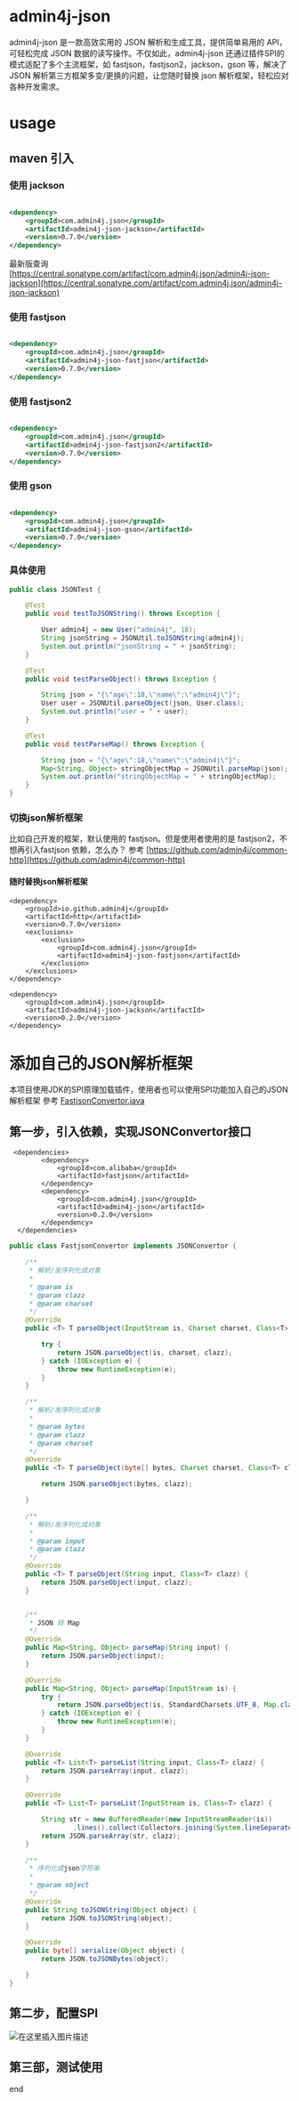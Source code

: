 # admin4j-json

admin4j-json 是一款高效实用的 JSON 解析和生成工具，提供简单易用的 API，可轻松完成 JSON 数据的读写操作。不仅如此，admin4j-json
还通过插件SPI的模式适配了多个主流框架，如 fastjson，fastjson2，jackson，gson 等，解决了 JSON 解析第三方框架多变/更换的问题，让您随时替换
json 解析框架，轻松应对各种开发需求。

# usage

## maven 引入

### 使用 jackson

```xml

<dependency>
    <groupId>com.admin4j.json</groupId>
    <artifactId>admin4j-json-jackson</artifactId>
    <version>0.7.0</version>
</dependency>
```

最新版查询 [https://central.sonatype.com/artifact/com.admin4j.json/admin4j-json-jackson](https://central.sonatype.com/artifact/com.admin4j.json/admin4j-json-jackson)

### 使用 fastjson

```xml

<dependency>
    <groupId>com.admin4j.json</groupId>
    <artifactId>admin4j-json-fastjson</artifactId>
    <version>0.7.0</version>
</dependency>
```

### 使用 fastjson2

```xml

<dependency>
    <groupId>com.admin4j.json</groupId>
    <artifactId>admin4j-json-fastjson2</artifactId>
    <version>0.7.0</version>
</dependency>
```

### 使用 gson

```xml

<dependency>
    <groupId>com.admin4j.json</groupId>
    <artifactId>admin4j-json-gson</artifactId>
    <version>0.7.0</version>
</dependency>
```

### 具体使用

```java
public class JSONTest {

    @Test
    public void testToJSONString() throws Exception {

        User admin4j = new User("admin4j", 18);
        String jsonString = JSONUtil.toJSONString(admin4j);
        System.out.println("jsonString = " + jsonString);
    }

    @Test
    public void testParseObject() throws Exception {

        String json = "{\"age\":18,\"name\":\"admin4j\"}";
        User user = JSONUtil.parseObject(json, User.class);
        System.out.println("user = " + user);
    }

    @Test
    public void testParseMap() throws Exception {

        String json = "{\"age\":18,\"name\":\"admin4j\"}";
        Map<String, Object> stringObjectMap = JSONUtil.parseMap(json);
        System.out.println("stringObjectMap = " + stringObjectMap);
    }
}
```

### 切换json解析框架

比如自己开发的框架，默认使用的 fastjson。但是使用者使用的是 fastjson2，不想再引入fastjson 依赖，怎么办？
参考 [https://github.com/admin4j/common-http](https://github.com/admin4j/common-http)

#### 随时替换json解析框架

``` 
<dependency>
    <groupId>io.github.admin4j</groupId>
    <artifactId>http</artifactId>
    <version>0.7.0</version>
    <exclusions>
        <exclusion>
            <groupId>com.admin4j.json</groupId>
            <artifactId>admin4j-json-fastjson</artifactId>
        </exclusion>
    </exclusions>
</dependency>

<dependency>
    <groupId>com.admin4j.json</groupId>
    <artifactId>admin4j-json-jackson</artifactId>
    <version>0.2.0</version>
</dependency>
```

# 添加自己的JSON解析框架

本项目使用JDK的SPI原理加载插件，使用者也可以使用SPI功能加入自己的JSON解析框架
參考 [FastjsonConvertor.java](https://github.com/admin4j/admin4j-json/blob/master/admin4j-json-fastjson/src/main/java/com/admin4j/json/FastjsonConvertor.java)

## 第一步，引入依赖，实现JSONConvertor接口

```
 <dependencies>
        <dependency>
            <groupId>com.alibaba</groupId>
            <artifactId>fastjson</artifactId>
        </dependency>
        <dependency>
            <groupId>com.admin4j.json</groupId>
            <artifactId>admin4j-json</artifactId>
            <version>0.2.0</version>
        </dependency>
  </dependencies>
```

```java
public class FastjsonConvertor implements JSONConvertor {

    /**
     * 解析/发序列化成对象
     *
     * @param is
     * @param clazz
     * @param charset
     */
    @Override
    public <T> T parseObject(InputStream is, Charset charset, Class<T> clazz) {

        try {
            return JSON.parseObject(is, charset, clazz);
        } catch (IOException e) {
            throw new RuntimeException(e);
        }
    }

    /**
     * 解析/发序列化成对象
     *
     * @param bytes
     * @param clazz
     * @param charset
     */
    @Override
    public <T> T parseObject(byte[] bytes, Charset charset, Class<T> clazz) {

        return JSON.parseObject(bytes, clazz);

    }

    /**
     * 解析/发序列化成对象
     *
     * @param input
     * @param clazz
     */
    @Override
    public <T> T parseObject(String input, Class<T> clazz) {
        return JSON.parseObject(input, clazz);
    }


    /**
     * JSON 转 Map
     */
    @Override
    public Map<String, Object> parseMap(String input) {
        return JSON.parseObject(input);
    }

    @Override
    public Map<String, Object> parseMap(InputStream is) {
        try {
            return JSON.parseObject(is, StandardCharsets.UTF_8, Map.class);
        } catch (IOException e) {
            throw new RuntimeException(e);
        }
    }

    @Override
    public <T> List<T> parseList(String input, Class<T> clazz) {
        return JSON.parseArray(input, clazz);
    }

    @Override
    public <T> List<T> parseList(InputStream is, Class<T> clazz) {

        String str = new BufferedReader(new InputStreamReader(is))
                .lines().collect(Collectors.joining(System.lineSeparator()));
        return JSON.parseArray(str, clazz);
    }

    /**
     * 序列化成json字符串
     *
     * @param object
     */
    @Override
    public String toJSONString(Object object) {
        return JSON.toJSONString(object);
    }

    @Override
    public byte[] serialize(Object object) {
        return JSON.toJSONBytes(object);

    }
}
```

## 第二步，配置SPI

![在这里插入图片描述](https://img-blog.csdnimg.cn/d131f63b1fc14e6fbfe0e938dcf33dd3.png)

## 第三部，测试使用

end